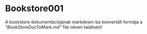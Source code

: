 # Bookstore001
A bookstore dokumentációjának markdown-ba konvertált formája a *"BookStoreDocToMark.md"* file néven található!
